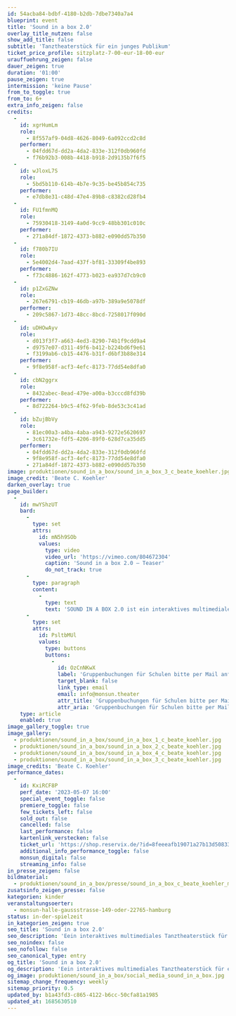 ```yaml
---
id: 54acba84-bdbf-4180-b2db-7dbe7340a7a4
blueprint: event
title: 'Sound in a box 2.0'
overlay_title_nutzen: false
show_add_title: false
subtitle: 'Tanztheaterstück für ein junges Publikum'
ticket_price_profile: sitzplatz-7-00-eur-18-00-eur
urauffuehrung_zeigen: false
dauer_zeigen: true
duration: '01:00'
pause_zeigen: true
intermission: 'keine Pause'
from_to_toggle: true
from_to: 6+
extra_info_zeigen: false
credits:
  -
    id: xgrHumLm
    role:
      - 8f557af9-04d8-4626-8049-6a092ccd2c8d
    performer:
      - 04fdd67d-dd2a-4da2-833e-312f0db960fd
      - f76b92b3-008b-4418-b918-2d9135b7f6f5
  -
    id: wJloxL7S
    role:
      - 5bd5b110-614b-4b7e-9c35-be45b854c735
    performer:
      - e7db8e31-c48d-47e4-89b8-c8382cd28fb4
  -
    id: FU1fmnMQ
    role:
      - 75930418-3149-4a0d-9cc9-48bb301c010c
    performer:
      - 271a84df-1872-4373-b882-e090dd57b350
  -
    id: f780b7IU
    role:
      - 5e4002d4-7aad-437f-bf81-33309f4be893
    performer:
      - f73c4886-162f-4773-b023-ea937d7cb9c0
  -
    id: p1ZxGZNw
    role:
      - 267e6791-cb19-46db-a97b-389a9e5078df
    performer:
      - 209c5867-1d73-48cc-8bcd-7258017f090d
  -
    id: uDHOwAyv
    role:
      - d013f3f7-a663-4ed3-8290-74b1f9cdd9a4
      - d9757e07-d311-49f6-b412-b224bd6f9e61
      - f3199ab6-cb15-4476-b31f-d6bf3b88e314
    performer:
      - 9f8e958f-acf3-4efc-8173-77dd54e8dfa0
  -
    id: cbN2ggrx
    role:
      - 8432abec-8ead-479e-a00a-b3cccd8fd39b
    performer:
      - 8d722264-b9c5-4f62-9feb-8de53c3c41ad
  -
    id: bZujBbVy
    role:
      - 81ec00a3-a4ba-4aba-a943-9272e5620697
      - 3c61732e-fdf5-4206-89f0-628d7ca35dd5
    performer:
      - 04fdd67d-dd2a-4da2-833e-312f0db960fd
      - 9f8e958f-acf3-4efc-8173-77dd54e8dfa0
      - 271a84df-1872-4373-b882-e090dd57b350
image: produktionen/sound_in_a_box/sound_in_a_box_3_c_beate_koehler.jpg
image_credit: 'Beate C. Koehler'
darken_overlay: true
page_builder:
  -
    id: mwYShzUT
    bard:
      -
        type: set
        attrs:
          id: mN5h9SOb
          values:
            type: video
            video_url: 'https://vimeo.com/804672304'
            caption: 'Sound in a box 2.0 – Teaser'
            do_not_track: true
      -
        type: paragraph
        content:
          -
            type: text
            text: 'SOUND IN A BOX 2.0 ist ein interaktives multimediales Tanztheaterstück für ein junges Publikum. Eine wilde Reise durch verschiedene Welten - ein Spiel mit kindlicher Phantasie. Bewegung wird in Klang und Klang in Bewegung transformiert - ein Dialog zwischen Körper und Sound entsteht. Die Kinder werden immer wieder zur Interaktion eingeladen und dürfen am Ende selbst aktiv werden, tanzen und mit Sound experimentieren.'
      -
        type: set
        attrs:
          id: PsltbMUl
          values:
            type: buttons
            buttons:
              -
                id: OzCnNKwX
                label: 'Gruppenbuchungen für Schulen bitte per Mail anfragen'
                target_blank: false
                link_type: email
                email: info@monsun.theater
                attr_title: 'Gruppenbuchungen für Schulen bitte per Mail anfragen'
                attr_aria: 'Gruppenbuchungen für Schulen bitte per Mail anfragen'
    type: article
    enabled: true
image_gallery_toggle: true
image_gallery:
  - produktionen/sound_in_a_box/sound_in_a_box_1_c_beate_koehler.jpg
  - produktionen/sound_in_a_box/sound_in_a_box_2_c_beate_koehler.jpg
  - produktionen/sound_in_a_box/sound_in_a_box_4_c_beate_koehler.jpg
  - produktionen/sound_in_a_box/sound_in_a_box_3_c_beate_koehler.jpg
image_credits: 'Beate C. Koehler'
performance_dates:
  -
    id: KxiRCF8P
    perf_date: '2023-05-07 16:00'
    special_event_toggle: false
    premiere_toggle: false
    few_tickets_left: false
    sold_out: false
    cancelled: false
    last_performance: false
    kartenlink_verstecken: false
    ticket_url: 'https://shop.reservix.de/?id=8feeeafb19071a27b13d5083379d95183e9ab490f2f135faf80b2fecfc1ba00f2aba7ad8945f4a4292549eb86feddc1b&vID=7337&eventGrpID=429507&eventID=2080194'
    additional_info_performance_toggle: false
    monsun_digital: false
    streaming_info: false
in_presse_zeigen: false
bildmaterial:
  - produktionen/sound_in_a_box/presse/sound_in_a_box_c_beate_koehler_monsun.zip
zusatsinfo_zeigen_presse: false
kategorien: kinder
veranstaltungsoerter:
  - monsun-halle-gaussstrasse-149-oder-22765-hamburg
status: in-der-spielzeit
in_kategorien_zeigen: true
seo_title: 'Sound in a box 2.0'
seo_description: 'Eein interaktives multimediales Tanztheaterstück für ein junges Publikum. Eine wilde Reise durch verschiedene Welten - ein Spiel mit kindlicher Phantasie.'
seo_noindex: false
seo_nofollow: false
seo_canonical_type: entry
og_title: 'Sound in a box 2.0'
og_description: 'Eein interaktives multimediales Tanztheaterstück für ein junges Publikum. Eine wilde Reise durch verschiedene Welten - ein Spiel mit kindlicher Phantasie.'
og_image: produktionen/sound_in_a_box/social_media_sound_in_a_box.jpg
sitemap_change_frequency: weekly
sitemap_priority: 0.5
updated_by: b1a43fd3-c865-4122-b6cc-50cfa81a1985
updated_at: 1685630510
---
```


